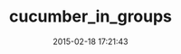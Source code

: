 ---
layout: post
title:  "cucumber_in_groups"
repo:   "cloudcastle/cucumber_in_groups"
date:   2015-02-18 17:21:43
gemurl: https://github.com/cloudcastle/cucumber_in_groups
---